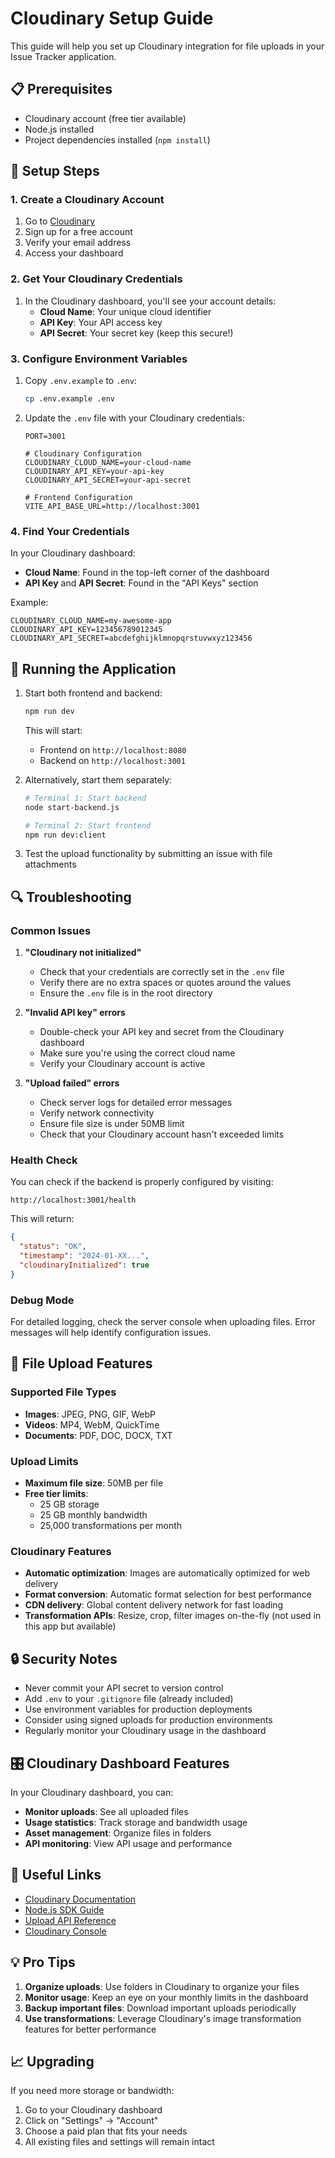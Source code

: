 # Cloudinary Setup Guide

This guide will help you set up Cloudinary integration for file uploads in your Issue Tracker application.

## 📋 Prerequisites

- Cloudinary account (free tier available)
- Node.js installed
- Project dependencies installed (`npm install`)

## 🔧 Setup Steps

### 1. Create a Cloudinary Account

1. Go to [Cloudinary](https://cloudinary.com/)
2. Sign up for a free account
3. Verify your email address
4. Access your dashboard

### 2. Get Your Cloudinary Credentials

1. In the Cloudinary dashboard, you'll see your account details:
   - **Cloud Name**: Your unique cloud identifier
   - **API Key**: Your API access key
   - **API Secret**: Your secret key (keep this secure!)

### 3. Configure Environment Variables

1. Copy `.env.example` to `.env`:

   ```bash
   cp .env.example .env
   ```

2. Update the `.env` file with your Cloudinary credentials:

   ```env
   PORT=3001

   # Cloudinary Configuration
   CLOUDINARY_CLOUD_NAME=your-cloud-name
   CLOUDINARY_API_KEY=your-api-key
   CLOUDINARY_API_SECRET=your-api-secret

   # Frontend Configuration
   VITE_API_BASE_URL=http://localhost:3001
   ```

### 4. Find Your Credentials

In your Cloudinary dashboard:

- **Cloud Name**: Found in the top-left corner of the dashboard
- **API Key** and **API Secret**: Found in the "API Keys" section

Example:

```env
CLOUDINARY_CLOUD_NAME=my-awesome-app
CLOUDINARY_API_KEY=123456789012345
CLOUDINARY_API_SECRET=abcdefghijklmnopqrstuvwxyz123456
```

## 🚀 Running the Application

1. Start both frontend and backend:

   ```bash
   npm run dev
   ```

   This will start:

   - Frontend on `http://localhost:8080`
   - Backend on `http://localhost:3001`

2. Alternatively, start them separately:

   ```bash
   # Terminal 1: Start backend
   node start-backend.js

   # Terminal 2: Start frontend
   npm run dev:client
   ```

3. Test the upload functionality by submitting an issue with file attachments

## 🔍 Troubleshooting

### Common Issues

1. **"Cloudinary not initialized"**

   - Check that your credentials are correctly set in the `.env` file
   - Verify there are no extra spaces or quotes around the values
   - Ensure the `.env` file is in the root directory

2. **"Invalid API key" errors**

   - Double-check your API key and secret from the Cloudinary dashboard
   - Make sure you're using the correct cloud name
   - Verify your Cloudinary account is active

3. **"Upload failed" errors**
   - Check server logs for detailed error messages
   - Verify network connectivity
   - Ensure file size is under 50MB limit
   - Check that your Cloudinary account hasn't exceeded limits

### Health Check

You can check if the backend is properly configured by visiting:

```
http://localhost:3001/health
```

This will return:

```json
{
  "status": "OK",
  "timestamp": "2024-01-XX...",
  "cloudinaryInitialized": true
}
```

### Debug Mode

For detailed logging, check the server console when uploading files. Error messages will help identify configuration issues.

## 📁 File Upload Features

### Supported File Types

- **Images**: JPEG, PNG, GIF, WebP
- **Videos**: MP4, WebM, QuickTime
- **Documents**: PDF, DOC, DOCX, TXT

### Upload Limits

- **Maximum file size**: 50MB per file
- **Free tier limits**:
  - 25 GB storage
  - 25 GB monthly bandwidth
  - 25,000 transformations per month

### Cloudinary Features

- **Automatic optimization**: Images are automatically optimized for web delivery
- **Format conversion**: Automatic format selection for best performance
- **CDN delivery**: Global content delivery network for fast loading
- **Transformation APIs**: Resize, crop, filter images on-the-fly (not used in this app but available)

## 🔒 Security Notes

- Never commit your API secret to version control
- Add `.env` to your `.gitignore` file (already included)
- Use environment variables for production deployments
- Consider using signed uploads for production environments
- Regularly monitor your Cloudinary usage in the dashboard

## 🎛️ Cloudinary Dashboard Features

In your Cloudinary dashboard, you can:

- **Monitor uploads**: See all uploaded files
- **Usage statistics**: Track storage and bandwidth usage
- **Asset management**: Organize files in folders
- **API monitoring**: View API usage and performance

## 🔗 Useful Links

- [Cloudinary Documentation](https://cloudinary.com/documentation)
- [Node.js SDK Guide](https://cloudinary.com/documentation/node_integration)
- [Upload API Reference](https://cloudinary.com/documentation/image_upload_api_reference)
- [Cloudinary Console](https://console.cloudinary.com/)

## 💡 Pro Tips

1. **Organize uploads**: Use folders in Cloudinary to organize your files
2. **Monitor usage**: Keep an eye on your monthly limits in the dashboard
3. **Backup important files**: Download important uploads periodically
4. **Use transformations**: Leverage Cloudinary's image transformation features for better performance

## 📈 Upgrading

If you need more storage or bandwidth:

1. Go to your Cloudinary dashboard
2. Click on "Settings" → "Account"
3. Choose a paid plan that fits your needs
4. All existing files and settings will remain intact
